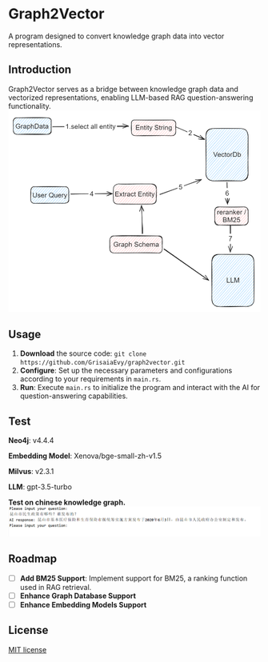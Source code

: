 # Graph2Vector

A program designed to convert knowledge graph data into vector representations. 

## Introduction
Graph2Vector serves as a bridge between knowledge graph data and vectorized representations, enabling LLM-based RAG question-answering functionality.
![img_1.png](img_1.png)

## Usage
1. **Download** the source code: `git clone https://github.com/GrisaiaEvy/graph2vector.git`
2. **Configure**: Set up the necessary parameters and configurations according to your requirements in `main.rs`.
3. **Run**: Execute `main.rs` to initialize the program and interact with the AI for question-answering capabilities.

## Test
**Neo4j**: v4.4.4

**Embedding Model**: Xenova/bge-small-zh-v1.5

**Milvus**: v2.3.1 

**LLM**: gpt-3.5-turbo

**Test on chinese knowledge graph.**
![img.png](img.png)

## Roadmap
- [ ] **Add BM25 Support**: Implement support for BM25, a ranking function used in RAG retrieval.
- [ ] **Enhance Graph Database Support**
- [ ] **Enhance Embedding Models Support**

## License
[MIT license](https://opensource.org/licenses/MIT)
